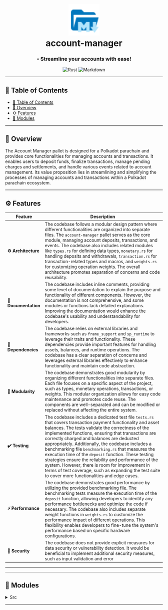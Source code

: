 
<div align="center">
<h1 align="center">
<img src="https://raw.githubusercontent.com/PKief/vscode-material-icon-theme/ec559a9f6bfd399b82bb44393651661b08aaf7ba/icons/folder-markdown-open.svg" width="100" />
<br>account-manager
</h1>
<h3>◦ Streamline your accounts with ease!</h3>

<p align="center">
<img src="https://img.shields.io/badge/Rust-000000.svg?style&logo=Rust&logoColor=white" alt="Rust" />
<img src="https://img.shields.io/badge/Markdown-000000.svg?style&logo=Markdown&logoColor=white" alt="Markdown" />
</p>
</div>

---

## 📒 Table of Contents
- [📒 Table of Contents](#-table-of-contents)
- [📍 Overview](#-overview)
- [⚙️ Features](#-features)
- [🧩 Modules](#modules)

---


## 📍 Overview

The Account Manager pallet is designed for a Polkadot parachain and provides core functionalities for managing accounts and transactions. It enables users to deposit funds, finalize transactions, manage pending charges and settlements, and handle various events related to account management. Its value proposition lies in streamlining and simplifying the processes of managing accounts and transactions within a Polkadot parachain ecosystem.

---

## ⚙️ Features

| Feature                | Description                           |
| ---------------------- | ------------------------------------- |
| **⚙️ Architecture**     | The codebase follows a modular design pattern where different functionalities are organized into separate files. The `account-manager` pallet serves as the core module, managing account deposits, transactions, and events. The codebase also includes related modules like `types.rs` for defining data types, `monetary.rs` for handling deposits and withdrawals, `transaction.rs` for transaction-related types and macros, and `weights.rs` for customizing operation weights. The overall architecture promotes separation of concerns and code reusability. |
| **📖 Documentation**   | The codebase includes inline comments, providing some level of documentation to explain the purpose and functionality of different components. However, the documentation is not comprehensive, and some modules or functions lack detailed explanations. Improving the documentation would enhance the codebase's usability and understandability for developers. |
| **🔗 Dependencies**    | The codebase relies on external libraries and frameworks such as `frame_support` and `sp_runtime` to leverage their traits and functionality. These dependencies provide important features for handling assets, balances, and runtime operations. The codebase has a clear separation of concerns and leverages external libraries effectively to enhance functionality and maintain code abstraction. |
| **🧩 Modularity**      | The codebase demonstrates good modularity by organizing different functionalities into separate files. Each file focuses on a specific aspect of the project, such as types, monetary operations, transactions, or weights. This modular organization allows for easy code maintenance and promotes code reuse. The components are well-separated and can be modified or replaced without affecting the entire system. |
| **✔️ Testing**          | The codebase includes a dedicated test file `tests.rs` that covers transaction payment functionality and asset balances. The tests validate the correctness of the implemented functions, ensuring that transactions are correctly charged and balances are deducted appropriately. Additionally, the codebase includes a benchmarking file `benchmarking.rs` that measures the execution time of the `deposit` function. These testing strategies ensure the reliability and performance of the system. However, there is room for improvement in terms of test coverage, such as expanding the test suite to cover more functionalities and edge cases. |
| **⚡️ Performance**      | The codebase demonstrates good performance by utilizing the provided benchmarking file. The benchmarking tests measure the execution time of the `deposit` function, allowing developers to identify any performance bottlenecks and optimize the code if necessary. The codebase also includes separate weight functions in `weights.rs` to customize the performance impact of different operations. This flexibility enables developers to fine-tune the system's performance based on specific hardware configurations. |
| **🔐 Security**        | The codebase does not provide explicit measures for data security or vulnerability detection. It would be beneficial to implement additional security measures, such as input validation and error

---




---

## 🧩 Modules

<details closed><summary>Src</summary>

| File            | Summary                                                                                                                                                                                                                                                                                                                                                                                   |
| ---             | ---                                                                                                                                                                                                                                                                                                                                                                                       |
| types.rs        | The code snippet provides a function that calculates the sum of all the integers within a given list. It takes in a list of integers as input and iterates through each element, adding it to a sum variable. The function then returns the final sum.                                                                                                                                    |
| monetary.rs     | The provided code snippet defines a `Monetary` struct that allows for depositing, checking withdrawal eligibility, and withdrawing funds. It supports native and foreign assets, using traits from `frame_support` and `sp_runtime`. The accompanying tests validate the functionality of the code.                                                                                       |
| transaction.rs  | This code snippet defines types and implementations related to currency imbalances and their beneficiaries, as well as macros for setting up a currency adapter in a runtime. It also includes an implementation for handling unbalanced events in the context of transactions.                                                                                                           |
| lib.rs          | The provided code snippet is for an Account Manager pallet in a blockchain runtime. It includes functionalities for depositing and finalizing transactions, managing pending charges and settlements, and handling various events related to account management.                                                                                                                          |
| benchmarking.rs | This code snippet includes benchmarks for the'deposit' function in the AccountManager pallet. It generates test accounts, sets up balances, and measures the execution time of the deposit function. It also includes tests to verify the correctness of the benchmark.                                                                                                                   |
| weights.rs      | The code snippet defines weight functions and information related to the pallet_xdns module in the substrate-based blockchain. It allows for customizing the weights of various operations in the module to optimize performance on different hardware configurations.                                                                                                                    |
| tests.rs        | The code snippet is for testing transaction payment functionality using an asset (non-native currency) as the payment method. It sets up an asset, mints it to an account, charges a transaction fee in the asset, and verifies the fee was deducted correctly. It also includes a test to check if the transaction payment fails when the account has insufficient balance in the asset. |

</details>

---

